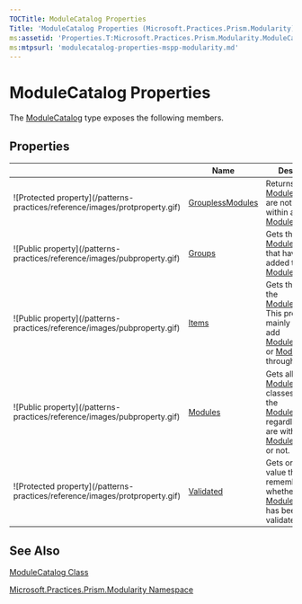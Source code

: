 ```yaml
---
TOCTitle: ModuleCatalog Properties
Title: 'ModuleCatalog Properties (Microsoft.Practices.Prism.Modularity)'
ms:assetid: 'Properties.T:Microsoft.Practices.Prism.Modularity.ModuleCatalog'
ms:mtpsurl: 'modulecatalog-properties-mspp-modularity.md'
---
```



# ModuleCatalog Properties

The [ModuleCatalog](/patterns-practices/reference/modulecatalog-class-mspp-modularity) type exposes the following members.

## Properties


<table>

<thead>
<tr class="header">
<th> </th>
<th>Name</th>
<th>Description</th>
</tr>
</thead>
<tbody>
<tr class="odd">
<td>![Protected property](/patterns-practices/reference/images/protproperty.gif)</td>
<td><a href="/patterns-practices/reference/modulecatalog-grouplessmodules-property-mspp-modularity
">GrouplessModules</a></td>
<td><div class="summary">
Returns the list of <a href="/patterns-practices/reference/moduleinfo-class-mspp-modularity
">ModuleInfo</a>s that are not contained within any <a href="/patterns-practices/reference/moduleinfogroup-class-mspp-modularity
">ModuleInfoGroup</a>.
</div></td>
</tr>
<tr class="even">
<td>![Public property](/patterns-practices/reference/images/pubproperty.gif)</td>
<td><a href="/patterns-practices/reference/modulecatalog-groups-property-mspp-modularity
">Groups</a></td>
<td><div class="summary">
Gets the <a href="/patterns-practices/reference/moduleinfogroup-class-mspp-modularity
">ModuleInfoGroup</a>s that have been added to the <a href="/patterns-practices/reference/modulecatalog-class-mspp-modularity
">ModuleCatalog</a>.
</div></td>
</tr>
<tr class="odd">
<td>![Public property](/patterns-practices/reference/images/pubproperty.gif)</td>
<td><a href="/patterns-practices/reference/modulecatalog-items-property-mspp-modularity
">Items</a></td>
<td><div class="summary">
Gets the items in the <a href="/patterns-practices/reference/modulecatalog-class-mspp-modularity
">ModuleCatalog</a>. This property is mainly used to add <a href="/patterns-practices/reference/moduleinfogroup-class-mspp-modularity
">ModuleInfoGroup</a>s or <a href="/patterns-practices/reference/moduleinfo-class-mspp-modularity
">ModuleInfo</a>s through XAML.
</div></td>
</tr>
<tr class="even">
<td>![Public property](/patterns-practices/reference/images/pubproperty.gif)</td>
<td><a href="/patterns-practices/reference/modulecatalog-modules-property-mspp-modularity
">Modules</a></td>
<td><div class="summary">
Gets all the <a href="/patterns-practices/reference/moduleinfo-class-mspp-modularity
">ModuleInfo</a> classes that are in the <a href="/patterns-practices/reference/modulecatalog-class-mspp-modularity
">ModuleCatalog</a>, regardless if they are within a <a href="/patterns-practices/reference/moduleinfogroup-class-mspp-modularity
">ModuleInfoGroup</a> or not.
</div></td>
</tr>
<tr class="odd">
<td>![Protected property](/patterns-practices/reference/images/protproperty.gif)</td>
<td><a href="/patterns-practices/reference/modulecatalog-validated-property-mspp-modularity
">Validated</a></td>
<td><div class="summary">
Gets or sets a value that remembers whether the <a href="/patterns-practices/reference/modulecatalog-class-mspp-modularity
">ModuleCatalog</a> has been validated already.
</div></td>
</tr>
</tbody>
</table>

## See Also

[ModuleCatalog Class](/patterns-practices/reference/modulecatalog-class-mspp-modularity)

[Microsoft.Practices.Prism.Modularity Namespace](/patterns-practices/reference/mspp-modularity-namespace)
